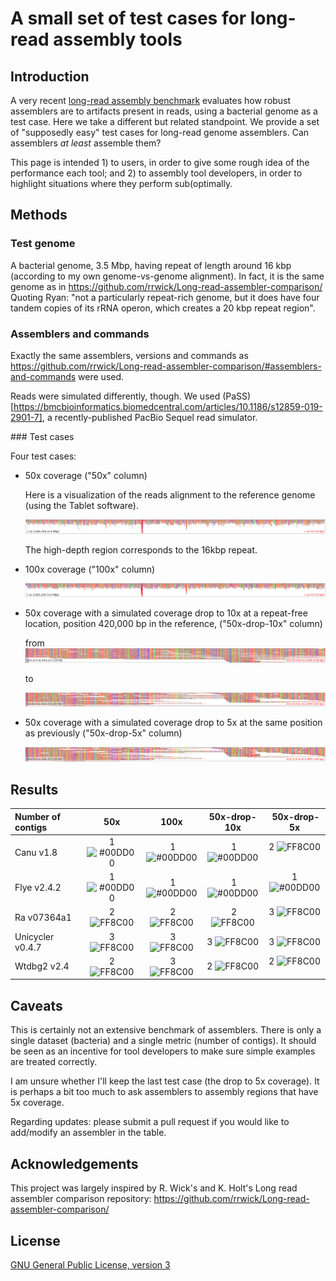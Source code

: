 
#   A small set of test cases for long-read assembly tools 

## Introduction

A very recent [long-read assembly benchmark](https://github.com/rrwick/Long-read-assembler-comparison) evaluates how robust assemblers are to artifacts present in reads, using a bacterial genome as a test case. Here we take a different but related standpoint. We provide a set of "supposedly easy" test cases for long-read genome assemblers. Can assemblers *at least* assemble them?

This page is intended 1) to users, in order to give some rough idea of the performance each tool; and 2) to assembly tool developers, in order to highlight situations where they perform sub(optimally.

## Methods

### Test genome

A bacterial genome, 3.5 Mbp, having repeat of length around 16 kbp (according to my own genome-vs-genome alignment). In fact, it is the same genome as in https://github.com/rrwick/Long-read-assembler-comparison/ Quoting Ryan: "not a particularly repeat-rich genome, but it does have four tandem copies of its rRNA operon, which creates a 20 kbp repeat region".


### Assemblers and commands

Exactly the same assemblers, versions and commands as https://github.com/rrwick/Long-read-assembler-comparison/#assemblers-and-commands were used.

Reads were simulated differently, though. We used (PaSS)[https://bmcbioinformatics.biomedcentral.com/articles/10.1186/s12859-019-2901-7], a recently-published PacBio Sequel read simulator.

### Test cases

Four test cases:

- 50x coverage ("50x" column)

  Here is a visualization of the reads alignment to the reference genome (using the Tablet software).

  ![50x](images/50x.png)

  The high-depth region corresponds to the 16kbp repeat.

- 100x coverage ("100x" column)

  ![100x](images/100x.png)

- 50x coverage with a simulated coverage drop to 10x at a repeat-free location, position 420,000 bp in the reference, ("50x-drop-10x" column)

  from ![50x_no_drop.png](images/50x_no_drop.png)

  to

  ![50x_with_10x_region](images/50x_with_10x_region.png)

- 50x coverage with a simulated coverage drop to 5x at the same position as previously  ("50x-drop-5x" column)

  ![50x_drop_5x](images/50x_drop_5x.png)

## Results

| Number of contigs | 50x | 100x | 50x-drop-10x | 50x-drop-5x |
| :-------- | :--------: | :------: |:------: |:------: |
| Canu v1.8 | 1 ![#00DD00](https://placehold.it/15/00DD00/000000?text=+) | 1 ![#00DD00](https://placehold.it/15/00DD00/000000?text=+) | 1 ![#00DD00](https://placehold.it/15/00DD00/000000?text=+)|2 ![FF8C00](https://placehold.it/15/FF8C00/000000?text=+)  |
| Flye v2.4.2 | 1 ![#00DD00](https://placehold.it/15/00DD00/000000?text=+) | 1 ![#00DD00](https://placehold.it/15/00DD00/000000?text=+) | 1 ![#00DD00](https://placehold.it/15/00DD00/000000?text=+)|1 ![#00DD00](https://placehold.it/15/00DD00/000000?text=+)  |
| Ra v07364a1 | 2 ![FF8C00](https://placehold.it/15/FF8C00/000000?text=+) | 2 ![FF8C00](https://placehold.it/15/FF8C00/000000?text=+) | 2 ![FF8C00](https://placehold.it/15/FF8C00/000000?text=+) |3 ![FF8C00](https://placehold.it/15/FF8C00/000000?text=+)  |
| Unicycler v0.4.7 | 3 ![FF8C00](https://placehold.it/15/FF8C00/000000?text=+) | 3 ![FF8C00](https://placehold.it/15/FF8C00/000000?text=+) | 3 ![FF8C00](https://placehold.it/15/FF8C00/000000?text=+) | 3 ![FF8C00](https://placehold.it/15/FF8C00/000000?text=+)  |
| Wtdbg2 v2.4 | 2 ![FF8C00](https://placehold.it/15/FF8C00/000000?text=+)  | 3 ![FF8C00](https://placehold.it/15/FF8C00/000000?text=+) | 2 ![FF8C00](https://placehold.it/15/FF8C00/000000?text=+) |2 ![FF8C00](https://placehold.it/15/FF8C00/000000?text=+)  |

## Caveats 

This is certainly not an extensive benchmark of  assemblers. There is only a single dataset (bacteria) and a single metric (number of contigs). It should be seen as an incentive for tool developers to make sure simple examples are treated correctly.

I am unsure whether I'll keep the last test case (the drop to 5x coverage). It is perhaps a bit too much to ask assemblers to assembly regions that have 5x coverage.

Regarding updates: please submit a pull request if you would like to add/modify an assembler in the table.

## Acknowledgements

This project was largely inspired by R. Wick's and K. Holt's Long read assembler comparison repository: https://github.com/rrwick/Long-read-assembler-comparison/


## License

[GNU General Public License, version 3](https://www.gnu.org/licenses/gpl-3.0.html)

